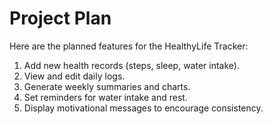# Project Plan

Here are the planned features for the HealthyLife Tracker:

1. Add new health records (steps, sleep, water intake).
2. View and edit daily logs.
3. Generate weekly summaries and charts.
4. Set reminders for water intake and rest.
5. Display motivational messages to encourage consistency.
